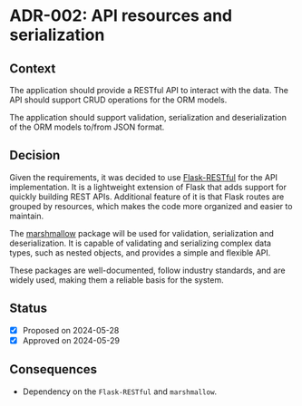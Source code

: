 # ADR-002: API resources and serialization

## Context

The application should provide a RESTful API to interact with the data. The API should support CRUD operations for the ORM models.

The application should support validation, serialization and deserialization of the ORM models to/from JSON format.

## Decision

Given the requirements, it was decided to use [Flask-RESTful](https://pypi.org/project/Flask-RESTful/) for the API implementation. It is a lightweight extension of Flask that adds support for quickly building REST APIs. Additional feature of it is that Flask routes are grouped by resources, which makes the code more organized and easier to maintain.

The [marshmallow](https://pypi.org/project/marshmallow/) package will be used for validation, serialization and deserialization. It is capable of validating and serializing complex data types, such as nested objects, and provides a simple and flexible API.

These packages are well-documented, follow industry standards, and are widely used, making them a reliable basis for the system.

## Status

- [x] Proposed on 2024-05-28
- [x] Approved on 2024-05-29

## Consequences

* Dependency on the `Flask-RESTful` and `marshmallow`.
